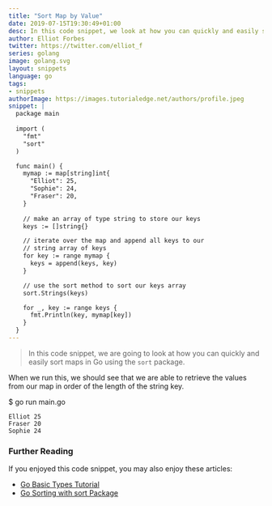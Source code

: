 ```yaml
---
title: "Sort Map by Value"
date: 2019-07-15T19:30:49+01:00
desc: In this code snippet, we look at how you can quickly and easily sort maps in Go
author: Elliot Forbes
twitter: https://twitter.com/elliot_f
series: golang
image: golang.svg
layout: snippets
language: go
tags:
- snippets
authorImage: https://images.tutorialedge.net/authors/profile.jpeg
snippet: |
  package main
  
  import (
    "fmt"
    "sort"
  )

  func main() {
    mymap := map[string]int{
      "Elliot": 25,
      "Sophie": 24, 
      "Fraser": 20,
    }
    
    // make an array of type string to store our keys 
    keys := []string{} 

    // iterate over the map and append all keys to our
    // string array of keys
    for key := range mymap {
      keys = append(keys, key)
    }

    // use the sort method to sort our keys array
    sort.Strings(keys)

    for _, key := range keys {
      fmt.Println(key, mymap[key])
    }
  }
---
```


> In this code snippet, we are going to look at how you can quickly and easily sort maps in Go using the `sort` package.


When we run this, we should see that we are able to retrieve the values from our map in
order of the length of the string key.

<div class="filename"> $ go run main.go </div>

```output
Elliot 25
Fraser 20
Sophie 24
```

<!-- ## Sort Map by Integer Value

```go
mymap := map[string]int{"Elliot": 25, "Sophie": 24, "Fraser": 20}

```

<div class="filename"> $ output </div>

```output 

``` -->

### Further Reading

If you enjoyed this code snippet, you may also enjoy these articles:

* [Go Basic Types Tutorial](/golang/go-basic-types-tutorial/)
* [Go Sorting with sort Package](/golang/go-sorting-with-sort-tutorial/)
